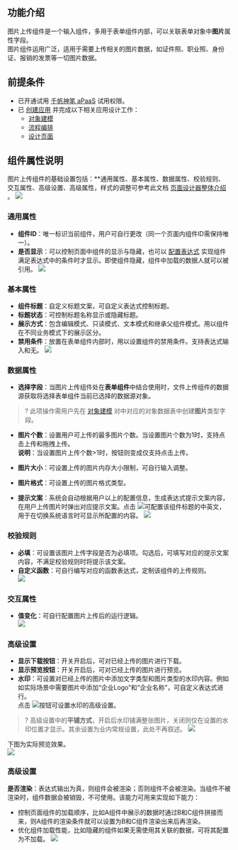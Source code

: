 ## 功能介绍
图片上传组件是一个输入组件，多用于表单组件内部，可以关联表单对象中**图片**属性字段。  
图片组件运用广泛，适用于需要上传相关的图片数据，如证件照、职业照、身份证、报销的发票等一切图片数据。  

## 前提条件 

- 已开通试用 [千帆神笔 aPaaS](https://cloud.tencent.com/login?&s_url=https://apaas.cloud.tencent.com/sign/cloud) 试用权限。
- 已 [创建应用](https://cloud.tencent.com/document/product/1365/51314) 并完成以下相关应用设计工作：
  - [对象建模](https://cloud.tencent.com/document/product/1365/59124)
  - [流程编排](https://cloud.tencent.com/document/product/1365/51322)
  - [设计页面](https://cloud.tencent.com/document/product/1365/59125)
        
## 组件属性说明  
图片上传组件的基础设置包括：**通用属性、基本属性、数据属性、校验规则、交互属性、高级设置、高级属性，样式的调整可参考此文档 [页面设计器整体介绍](https://cloud.tencent.com/document/product/1365/67961) 。
![](https://qcloudimg.tencent-cloud.cn/raw/4908298db477015d79f7640a2f14a667.png)

### 通用属性 
- **组件ID**：唯一标识当前组件，用户可自行更改（同一个页面内组件ID需保持唯一）。  
- **是否显示**：可以控制页面中组件的显示与隐藏，也可以 [配置表达式](https://cloud.tencent.com/document/product/1365/67905) 实现组件满足表达式中的条件时才显示。即使组件隐藏，组件中加载的数据人就可以被引用。 
![](https://qcloudimg.tencent-cloud.cn/raw/606c646d8b3ea03d86dcc25e80c0c90f.png)  

### 基本属性  

- **组件标题**：自定义标题文案，可自定义表达式控制标题。  
- **标题状态**：可控制标题名称显示或隐藏标题。  
- **展示方式**：包含编辑模式、只读模式、文本模式和继承父组件模式。用以组件在不同业务模式下的展示区分。
- **禁用条件**：放置在表单组件内部时，用以设置组件的禁用条件。支持表达式输入和无。 
![](https://qcloudimg.tencent-cloud.cn/raw/a6068449fea1f9bfad2cda8cebf91967.png)  

### 数据属性   

- **选择字段**：当图片上传组件处在**表单组件**中结合使用时，文件上传组件的数据源获取将选择表单组件当前已选择的数据源对象。 
>? 此项操作需用户先在 [对象建模](https://cloud.tencent.com/document/product/1365/67951) 对中对应的对象数据表中创建**图片**类型字段。
 
- **图片个数**：设置用户可上传的最多图片个数。当设置图片个数为1时，支持点击上传和拖拽上传。  
**说明**：当设置图片上传个数>1时，按钮则变成仅支持点击上传。

- **图片大小**：可设置上传的图片内存大小限制，可自行输入调整。  

- **图片格式**：可设置上传的图片格式类型。  

- **提示文案**：系统会自动根据用户以上的配置信息，生成表达式提示文案内容，在用户上传图片时弹出对应提示文案。点击 ![](https://qcloudimg.tencent-cloud.cn/raw/e51bb12b571351163437c5707f9dd448.png)可配置该组件标题的中英文，用于在切换系统语言时可显示所配置的内容。
![](https://qcloudimg.tencent-cloud.cn/raw/69ecf0625a711fd2bfab56a0a8ba2bee.png)

### 校验规则

- **必填**：可设置该图片上传字段是否为必填项。勾选后，可填写对应的提示文案内容，不满足校验规则时将提示该文案。
- **自定义函数**：可自行编写对应的函数表达式，定制该组件的上传规则。  
![](https://qcloudimg.tencent-cloud.cn/raw/e3fd0b96afd48f29d75a5ffd8e7f3d23.png)

### 交互属性  

- **值变化**：可自行配置图片上传后的运行逻辑。  
![](https://qcloudimg.tencent-cloud.cn/raw/96420a312b1a448dd9d859fd77892a91.png)  
 	
### 高级设置  

- **显示下载按钮**：开关开启后，可对已经上传的图片进行下载。 
- **显示预览按钮**：开关开启后，可对已经上传的图片进行预览。  
- **水印**：可设置对已经上传的图片中添加文字类型和图片类型的水印内容。例如如实际场景中需要图片中添加“企业Logo”和“企业名称”，可自定义表达式进行。  
点击 ![](https://qcloudimg.tencent-cloud.cn/raw/ca8772fd229bad8b83a5e0f186797f35.png)按钮可设置水印的高级设置。  
>? 高级设置中的**平铺方式**，开启后水印铺满整张图片，关闭则仅在设置的水印位置才显示。其余设置为业内常规设置，此处不再叙述。
![](https://qcloudimg.tencent-cloud.cn/raw/1d93aed14b4cc83a14ad12af44c69056.png)

下图为实际预览效果。  
![](https://qcloudimg.tencent-cloud.cn/raw/141d696b99240142765f63685eec8114.png)


### 高级设置 

**是否渲染**：表达式输出为真，则组件会被渲染；否则组件不会被渲染。当组件不被渲染时，组件数据会被销毁，不可使用。该能力可用来实现如下能力：  
- 控制页面组件的加载顺序，比如A组件中展示的数据时通过B和C组件拼接而来，则A组件的渲染条件就可以设置为B和C组件渲染出来后再渲染。
- 优化组件加载性能，比如隐藏的组件如果无需使用其关联的数据，可将其配置为不加载。
![](https://qcloudimg.tencent-cloud.cn/raw/d5757f78e2163aabf9723b7a386f287c.png)